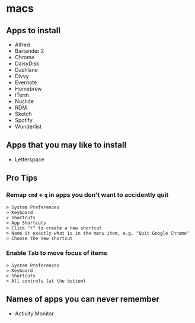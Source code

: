 # macs

## Apps to install

- Alfred
- Bartender 2
- Chrome
- DaisyDisk
- Dashlane
- Divvy
- Evernote
- Homebrew
- iTerm
- Nuclide
- RDM
- Sketch
- Spotify
- Wunderlist

## Apps that you may like to install

- Letterspace

## Pro Tips

### Remap `cmd` + `q` in apps you don't want to accidently quit

```
> System Preferences
> Keyboard
> Shortcuts
> App Shortcuts
> Click "+" to create a new shortcut
> Name it exactly what is in the menu item, e.g. "Quit Google Chrome"
> Choose the new shortcut
```

### Enable Tab to move focus of items

```
> System Preferences
> Keyboard
> Shortcuts
> All controls (at the bottom)
```

## Names of apps you can never remember

- Activity Monitor
